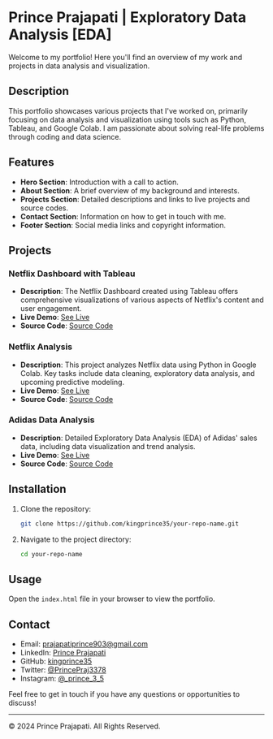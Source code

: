 # Prince Prajapati | Exploratory Data Analysis [EDA]

Welcome to my portfolio! Here you'll find an overview of my work and projects in data analysis and visualization.

## Description

This portfolio showcases various projects that I've worked on, primarily focusing on data analysis and visualization using tools such as Python, Tableau, and Google Colab. I am passionate about solving real-life problems through coding and data science.

## Features

- **Hero Section**: Introduction with a call to action.
- **About Section**: A brief overview of my background and interests.
- **Projects Section**: Detailed descriptions and links to live projects and source codes.
- **Contact Section**: Information on how to get in touch with me.
- **Footer Section**: Social media links and copyright information.

## Projects

### Netflix Dashboard with Tableau

- **Description**: The Netflix Dashboard created using Tableau offers comprehensive visualizations of various aspects of Netflix's content and user engagement.
- **Live Demo**: [See Live](https://public.tableau.com/app/profile/prince.prajapati/viz/Netflix_data_17166351628430/Netflix?publish=yes)
- **Source Code**: [Source Code](https://drive.google.com/file/d/1ws2cTAz37uT_Kzdx5SmnRvnLke3nU-JO/view?usp=sharing)

### Netflix Analysis

- **Description**: This project analyzes Netflix data using Python in Google Colab. Key tasks include data cleaning, exploratory data analysis, and upcoming predictive modeling.
- **Live Demo**: [See Live](https://drive.google.com/file/d/1ws2cTAz37uT_Kzdx5SmnRvnLke3nU-JO/view?usp=sharing)
- **Source Code**: [Source Code](https://colab.research.google.com/drive/1oxTbZMwOV_oPopWF5hAbA9lVVc-DiibF)

### Adidas Data Analysis

- **Description**: Detailed Exploratory Data Analysis (EDA) of Adidas' sales data, including data visualization and trend analysis.
- **Live Demo**: [See Live](https://colab.research.google.com/drive/1YqsyKd-SGij3zZpbxdH4vukKy_-1HG-n?usp=sharing)
- **Source Code**: [Source Code](https://colab.research.google.com/drive/1YqsyKd-SGij3zZpbxdH4vukKy_-1HG-n?usp=sharing)

## Installation

1. Clone the repository:
    ```sh
    git clone https://github.com/kingprince35/your-repo-name.git
    ```
2. Navigate to the project directory:
    ```sh
    cd your-repo-name
    ```

## Usage

Open the `index.html` file in your browser to view the portfolio.

## Contact

- Email: [prajapatiprince903@gmail.com](mailto:prajapatiprince903@gmail.com)
- LinkedIn: [Prince Prajapati](https://www.linkedin.com/in/prince-prajapati-6b988823a/)
- GitHub: [kingprince35](https://github.com/kingprince35)
- Twitter: [@PrincePraj3378](https://x.com/PrincePraj3378)
- Instagram: [@_prince_3_5](https://www.instagram.com/_prince_3_5/)

Feel free to get in touch if you have any questions or opportunities to discuss!

---

© 2024 Prince Prajapati. All Rights Reserved.
